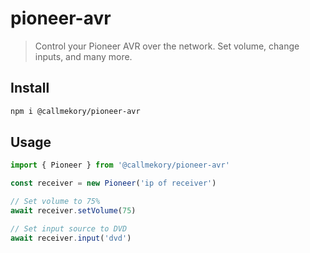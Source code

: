# pioneer-avr

> Control your Pioneer AVR over the network. Set volume, change inputs, and many more.

## Install

```bash
npm i @callmekory/pioneer-avr
```

## Usage

```ts
import { Pioneer } from '@callmekory/pioneer-avr'

const receiver = new Pioneer('ip of receiver')

// Set volume to 75%
await receiver.setVolume(75)

// Set input source to DVD
await receiver.input('dvd')
```
